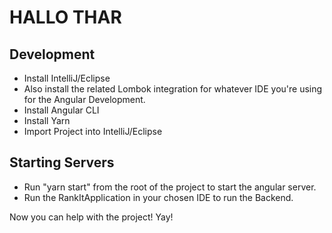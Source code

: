 # HALLO THAR

## Development
* Install IntelliJ/Eclipse
* Also install the related Lombok integration for whatever IDE you're using for the Angular Development.
* Install Angular CLI
* Install Yarn
* Import Project into IntelliJ/Eclipse

## Starting Servers
* Run "yarn start" from the root of the project to start the angular server.
* Run the RankItApplication in your chosen IDE to run the Backend.

Now you can help with the project!  Yay!